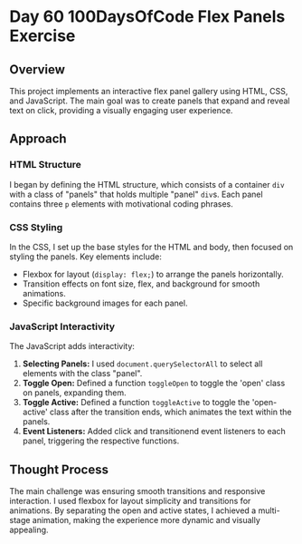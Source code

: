 # Day 60 100DaysOfCode Flex Panels Exercise

## Overview

This project implements an interactive flex panel gallery using HTML, CSS, and JavaScript. The main goal was to create panels that expand and reveal text on click, providing a visually engaging user experience.

## Approach

### HTML Structure
I began by defining the HTML structure, which consists of a container `div` with a class of "panels" that holds multiple "panel" `div`s. Each panel contains three `p` elements with motivational coding phrases.

### CSS Styling
In the CSS, I set up the base styles for the HTML and body, then focused on styling the panels. Key elements include:
- Flexbox for layout (`display: flex;`) to arrange the panels horizontally.
- Transition effects on font size, flex, and background for smooth animations.
- Specific background images for each panel.

### JavaScript Interactivity
The JavaScript adds interactivity:
1. **Selecting Panels:** I used `document.querySelectorAll` to select all elements with the class "panel".
2. **Toggle Open:** Defined a function `toggleOpen` to toggle the 'open' class on panels, expanding them.
3. **Toggle Active:** Defined a function `toggleActive` to toggle the 'open-active' class after the transition ends, which animates the text within the panels.
4. **Event Listeners:** Added click and transitionend event listeners to each panel, triggering the respective functions.

## Thought Process

The main challenge was ensuring smooth transitions and responsive interaction. I used flexbox for layout simplicity and transitions for animations. By separating the open and active states, I achieved a multi-stage animation, making the experience more dynamic and visually appealing.

